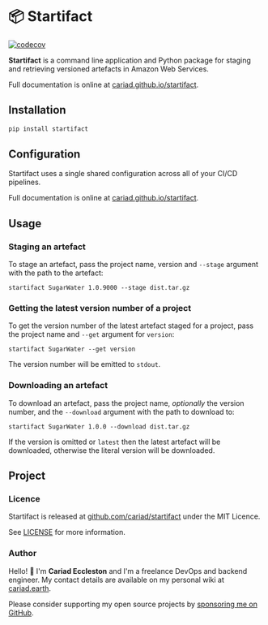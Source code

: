 # 📦 Startifact

[![codecov](https://codecov.io/gh/cariad/startifact/branch/main/graph/badge.svg?token=DY4aEoo9Th)](https://codecov.io/gh/cariad/startifact)

**Startifact** is a command line application and Python package for staging and retrieving versioned artefacts in Amazon Web Services.

Full documentation is online at [cariad.github.io/startifact](https://cariad.github.io/startifact/startifact.html).

## Installation

```bash
pip install startifact
```

## Configuration

Startifact uses a single shared configuration across all of your CI/CD pipelines.

Full documentation is online at [cariad.github.io/startifact](https://cariad.github.io/startifact/startifact.html).

## Usage

### Staging an artefact

To stage an artefact, pass the project name, version and `--stage` argument with the path to the artefact:

```text
startifact SugarWater 1.0.9000 --stage dist.tar.gz
```

### Getting the latest version number of a project

To get the version number of the latest artefact staged for a project, pass the project name and `--get` argument for `version`:

```text
startifact SugarWater --get version
```

The version number will be emitted to `stdout`.

### Downloading an artefact

To download an artefact, pass the project name, *optionally* the version number, and the `--download` argument with the path to download to:

```text
startifact SugarWater 1.0.0 --download dist.tar.gz
```

If the version is omitted or `latest` then the latest artefact will be downloaded, otherwise the literal version will be downloaded.

## Project

### Licence

Startifact is released at [github.com/cariad/startifact](https://github.com/cariad/startifact) under the MIT Licence.

See [LICENSE](https://github.com/cariad/startifact/blob/main/LICENSE) for more information.

### Author

Hello! 👋 I'm **Cariad Eccleston** and I'm a freelance DevOps and backend engineer. My contact details are available on my personal wiki at [cariad.earth](https://cariad.earth).

Please consider supporting my open source projects by [sponsoring me on GitHub](https://github.com/sponsors/cariad/).
